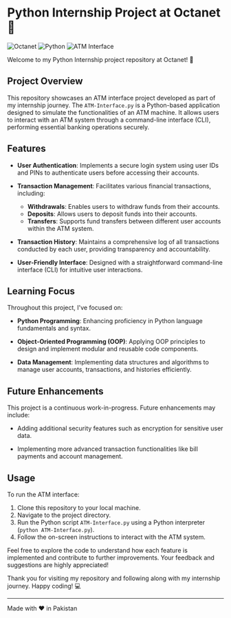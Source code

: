# Python Internship Project at Octanet 🐍

![Octanet](https://img.shields.io/badge/Octanet-Internship-blue?style=for-the-badge)
![Python](https://img.shields.io/badge/Python-Development-yellow?style=for-the-badge)
![ATM Interface](https://img.shields.io/badge/ATM%20Interface-Project-orange?style=for-the-badge)

Welcome to my Python Internship project repository at Octanet! 🚀

## Project Overview

This repository showcases an ATM interface project developed as part of my internship journey. The `ATM-Interface.py` is a Python-based application designed to simulate the functionalities of an ATM machine. It allows users to interact with an ATM system through a command-line interface (CLI), performing essential banking operations securely.

## Features

- **User Authentication**: Implements a secure login system using user IDs and PINs to authenticate users before accessing their accounts.
  
- **Transaction Management**: Facilitates various financial transactions, including:
  - **Withdrawals**: Enables users to withdraw funds from their accounts.
  - **Deposits**: Allows users to deposit funds into their accounts.
  - **Transfers**: Supports fund transfers between different user accounts within the ATM system.

- **Transaction History**: Maintains a comprehensive log of all transactions conducted by each user, providing transparency and accountability.

- **User-Friendly Interface**: Designed with a straightforward command-line interface (CLI) for intuitive user interactions.

## Learning Focus

Throughout this project, I've focused on:
- **Python Programming**: Enhancing proficiency in Python language fundamentals and syntax.
  
- **Object-Oriented Programming (OOP)**: Applying OOP principles to design and implement modular and reusable code components.
  
- **Data Management**: Implementing data structures and algorithms to manage user accounts, transactions, and histories efficiently.

## Future Enhancements

This project is a continuous work-in-progress. Future enhancements may include:
- Adding additional security features such as encryption for sensitive user data.
  
- Implementing more advanced transaction functionalities like bill payments and account management.

## Usage

To run the ATM interface:
1. Clone this repository to your local machine.
2. Navigate to the project directory.
3. Run the Python script `ATM-Interface.py` using a Python interpreter (`python ATM-Interface.py`).
4. Follow the on-screen instructions to interact with the ATM system.

Feel free to explore the code to understand how each feature is implemented and contribute to further improvements. Your feedback and suggestions are highly appreciated!

Thank you for visiting my repository and following along with my internship journey. Happy coding! 💻

---

Made with ❤️ in Pakistan
